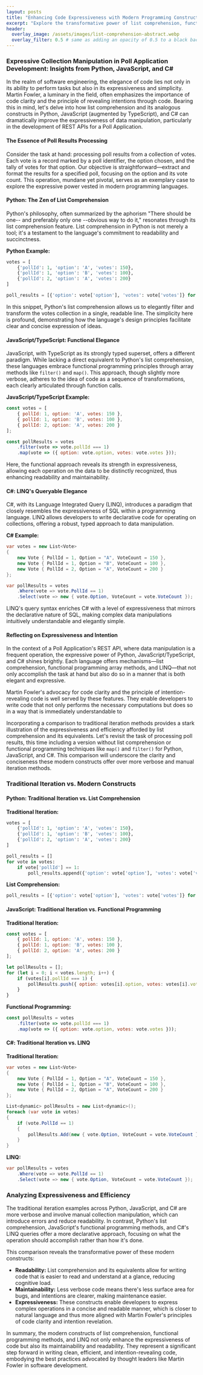 ```yaml
---
layout: posts
title: "Enhancing Code Expressiveness with Modern Programming Constructs"
excerpt: "Explore the transformative power of list comprehension, functional programming methods, and LINQ across Python, JavaScript/TypeScript, and C#. This post delves into how these modern programming constructs significantly improve code readability, maintainability, and expressiveness, comparing traditional iteration methods to showcase their efficiency. Without focusing on specific applications, we illustrate these concepts through practical examples, revealing the stark contrast in coding paradigms and their impact on software development."
header:
  overlay_image: /assets/images/list-comprehension-abstract.webp
  overlay_filter: 0.5 # same as adding an opacity of 0.5 to a black background
---
```

### Expressive Collection Manipulation in Poll Application Development: Insights from Python, JavaScript, and C#

In the realm of software engineering, the elegance of code lies not only in its ability to perform tasks but also in its expressiveness and simplicity. Martin Fowler, a luminary in the field, often emphasizes the importance of code clarity and the principle of revealing intentions through code. Bearing this in mind, let's delve into how list comprehension and its analogous constructs in Python, JavaScript (augmented by TypeScript), and C# can dramatically improve the expressiveness of data manipulation, particularly in the development of REST APIs for a Poll Application.

#### The Essence of Poll Results Processing

Consider the task at hand: processing poll results from a collection of votes. Each vote is a record marked by a poll identifier, the option chosen, and the tally of votes for that option. Our objective is straightforward—extract and format the results for a specified poll, focusing on the option and its vote count. This operation, mundane yet pivotal, serves as an exemplary case to explore the expressive power vested in modern programming languages.

#### Python: The Zen of List Comprehension

Python's philosophy, often summarized by the aphorism "There should be one-- and preferably only one --obvious way to do it," resonates through its list comprehension feature. List comprehension in Python is not merely a tool; it's a testament to the language's commitment to readability and succinctness.

**Python Example:**

```python
votes = [
    {'pollId': 1, 'option': 'A', 'votes': 150},
    {'pollId': 1, 'option': 'B', 'votes': 100},
    {'pollId': 2, 'option': 'A', 'votes': 200}
]

poll_results = [{'option': vote['option'], 'votes': vote['votes']} for vote in votes if vote['pollId'] == 1]
```

In this snippet, Python's list comprehension allows us to elegantly filter and transform the votes collection in a single, readable line. The simplicity here is profound, demonstrating how the language's design principles facilitate clear and concise expression of ideas.

#### JavaScript/TypeScript: Functional Elegance

JavaScript, with TypeScript as its strongly typed superset, offers a different paradigm. While lacking a direct equivalent to Python's list comprehension, these languages embrace functional programming principles through array methods like `filter()` and `map()`. This approach, though slightly more verbose, adheres to the idea of code as a sequence of transformations, each clearly articulated through function calls.

**JavaScript/TypeScript Example:**

```javascript
const votes = [
    { pollId: 1, option: 'A', votes: 150 },
    { pollId: 1, option: 'B', votes: 100 },
    { pollId: 2, option: 'A', votes: 200 }
];

const pollResults = votes
    .filter(vote => vote.pollId === 1)
    .map(vote => ({ option: vote.option, votes: vote.votes }));
```

Here, the functional approach reveals its strength in expressiveness, allowing each operation on the data to be distinctly recognized, thus enhancing readability and maintainability.

#### C#: LINQ's Queryable Elegance

C#, with its Language Integrated Query (LINQ), introduces a paradigm that closely resembles the expressiveness of SQL within a programming language. LINQ allows developers to write declarative code for operating on collections, offering a robust, typed approach to data manipulation.

**C# Example:**

```csharp
var votes = new List<Vote>
{
    new Vote { PollId = 1, Option = "A", VoteCount = 150 },
    new Vote { PollId = 1, Option = "B", VoteCount = 100 },
    new Vote { PollId = 2, Option = "A", VoteCount = 200 }
};

var pollResults = votes
    .Where(vote => vote.PollId == 1)
    .Select(vote => new { vote.Option, VoteCount = vote.VoteCount });
```

LINQ's query syntax enriches C# with a level of expressiveness that mirrors the declarative nature of SQL, making complex data manipulations intuitively understandable and elegantly simple.

#### Reflecting on Expressiveness and Intention

In the context of a Poll Application's REST API, where data manipulation is a frequent operation, the expressive power of Python, JavaScript/TypeScript, and C# shines brightly. Each language offers mechanisms—list comprehension, functional programming array methods, and LINQ—that not only accomplish the task at hand but also do so in a manner that is both elegant and expressive.

Martin Fowler's advocacy for code clarity and the principle of intention-revealing code is well served by these features. They enable developers to write code that not only performs the necessary computations but does so in a way that is immediately understandable to

Incorporating a comparison to traditional iteration methods provides a stark illustration of the expressiveness and efficiency afforded by list comprehension and its equivalents. Let's revisit the task of processing poll results, this time including a version without list comprehension or functional programming techniques like `map()` and `filter()` for Python, JavaScript, and C#. This comparison will underscore the clarity and conciseness these modern constructs offer over more verbose and manual iteration methods.

### Traditional Iteration vs. Modern Constructs

#### Python: Traditional Iteration vs. List Comprehension

**Traditional Iteration:**

```python
votes = [
    {'pollId': 1, 'option': 'A', 'votes': 150},
    {'pollId': 1, 'option': 'B', 'votes': 100},
    {'pollId': 2, 'option': 'A', 'votes': 200}
]

poll_results = []
for vote in votes:
    if vote['pollId'] == 1:
        poll_results.append({'option': vote['option'], 'votes': vote['votes']})
```

**List Comprehension:**

```python
poll_results = [{'option': vote['option'], 'votes': vote['votes']} for vote in votes if vote['pollId'] == 1]
```

#### JavaScript: Traditional Iteration vs. Functional Programming

**Traditional Iteration:**

```javascript
const votes = [
    { pollId: 1, option: 'A', votes: 150 },
    { pollId: 1, option: 'B', votes: 100 },
    { pollId: 2, option: 'A', votes: 200 }
];

let pollResults = [];
for (let i = 0; i < votes.length; i++) {
    if (votes[i].pollId === 1) {
        pollResults.push({ option: votes[i].option, votes: votes[i].votes });
    }
}
```

**Functional Programming:**

```javascript
const pollResults = votes
    .filter(vote => vote.pollId === 1)
    .map(vote => ({ option: vote.option, votes: vote.votes }));
```

#### C#: Traditional Iteration vs. LINQ

**Traditional Iteration:**

```csharp
var votes = new List<Vote>
{
    new Vote { PollId = 1, Option = "A", VoteCount = 150 },
    new Vote { PollId = 1, Option = "B", VoteCount = 100 },
    new Vote { PollId = 2, Option = "A", VoteCount = 200 }
};

List<dynamic> pollResults = new List<dynamic>();
foreach (var vote in votes)
{
    if (vote.PollId == 1)
    {
        pollResults.Add(new { vote.Option, VoteCount = vote.VoteCount });
    }
}
```

**LINQ:**

```csharp
var pollResults = votes
    .Where(vote => vote.PollId == 1)
    .Select(vote => new { vote.Option, VoteCount = vote.VoteCount });
```

### Analyzing Expressiveness and Efficiency

The traditional iteration examples across Python, JavaScript, and C# are more verbose and involve manual collection manipulation, which can introduce errors and reduce readability. In contrast, Python's list comprehension, JavaScript's functional programming methods, and C#'s LINQ queries offer a more declarative approach, focusing on what the operation should accomplish rather than how it's done.

This comparison reveals the transformative power of these modern constructs:

- **Readability:** List comprehension and its equivalents allow for writing code that is easier to read and understand at a glance, reducing cognitive load.
- **Maintainability:** Less verbose code means there's less surface area for bugs, and intentions are clearer, making maintenance easier.
- **Expressiveness:** These constructs enable developers to express complex operations in a concise and readable manner, which is closer to natural language and thus more aligned with Martin Fowler's principles of code clarity and intention revelation.

In summary, the modern constructs of list comprehension, functional programming methods, and LINQ not only enhance the expressiveness of code but also its maintainability and readability. They represent a significant step forward in writing clean, efficient, and intention-revealing code, embodying the best practices advocated by thought leaders like Martin Fowler in software development.
